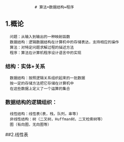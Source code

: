                  # 算法+数据结构=程序
## 1.概论
      问题：从输入到输出的一种映射函数
      数据结构：逻辑数据结构在计算机中的存储表达，支持相应的操作
      算法：对特定问题求解过程的描述方法
      程序：算法在计算机程序设计语言中的实现 

### 结构：实体+关系
      数据结构：按照逻辑关系组织起来的一批数据
      按一定的存储方法把它存储在计算机中
      在这些数据上定义了一个运算的集合

### 数据结构的逻辑组织：
      线性结构：线性表(表，栈，队列，串等)
      非线性结构：树（二叉树，Huffman树，二叉检索树等）
      图（有向图，无向图等）
##2.线性表




















